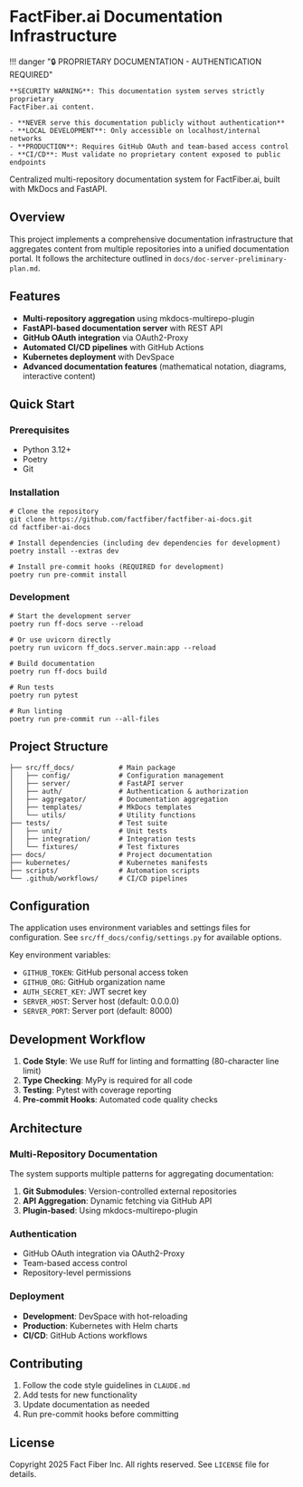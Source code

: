 # FactFiber.ai Documentation Infrastructure

!!! danger "🔒 PROPRIETARY DOCUMENTATION - AUTHENTICATION REQUIRED"

    **SECURITY WARNING**: This documentation system serves strictly proprietary
    FactFiber.ai content.

    - **NEVER serve this documentation publicly without authentication**
    - **LOCAL DEVELOPMENT**: Only accessible on localhost/internal networks
    - **PRODUCTION**: Requires GitHub OAuth and team-based access control
    - **CI/CD**: Must validate no proprietary content exposed to public endpoints

Centralized multi-repository documentation system for FactFiber.ai, built
with MkDocs and FastAPI.

## Overview

This project implements a comprehensive documentation infrastructure that
aggregates content from multiple repositories into a unified documentation
portal. It follows the architecture outlined in
`docs/doc-server-preliminary-plan.md`.

## Features

- **Multi-repository aggregation** using mkdocs-multirepo-plugin
- **FastAPI-based documentation server** with REST API
- **GitHub OAuth integration** via OAuth2-Proxy
- **Automated CI/CD pipelines** with GitHub Actions
- **Kubernetes deployment** with DevSpace
- **Advanced documentation features** (mathematical notation, diagrams,
  interactive content)

## Quick Start

### Prerequisites

- Python 3.12+
- Poetry
- Git

### Installation

    # Clone the repository
    git clone https://github.com/factfiber/factfiber-ai-docs.git
    cd factfiber-ai-docs

    # Install dependencies (including dev dependencies for development)
    poetry install --extras dev

    # Install pre-commit hooks (REQUIRED for development)
    poetry run pre-commit install

### Development

    # Start the development server
    poetry run ff-docs serve --reload

    # Or use uvicorn directly
    poetry run uvicorn ff_docs.server.main:app --reload

    # Build documentation
    poetry run ff-docs build

    # Run tests
    poetry run pytest

    # Run linting
    poetry run pre-commit run --all-files

## Project Structure

    ├── src/ff_docs/           # Main package
    │   ├── config/            # Configuration management
    │   ├── server/            # FastAPI server
    │   ├── auth/              # Authentication & authorization
    │   ├── aggregator/        # Documentation aggregation
    │   ├── templates/         # MkDocs templates
    │   └── utils/             # Utility functions
    ├── tests/                 # Test suite
    │   ├── unit/              # Unit tests
    │   ├── integration/       # Integration tests
    │   └── fixtures/          # Test fixtures
    ├── docs/                  # Project documentation
    ├── kubernetes/            # Kubernetes manifests
    ├── scripts/               # Automation scripts
    └── .github/workflows/     # CI/CD pipelines

## Configuration

The application uses environment variables and settings files for
configuration. See `src/ff_docs/config/settings.py` for available options.

Key environment variables:

- `GITHUB_TOKEN`: GitHub personal access token
- `GITHUB_ORG`: GitHub organization name
- `AUTH_SECRET_KEY`: JWT secret key
- `SERVER_HOST`: Server host (default: 0.0.0.0)
- `SERVER_PORT`: Server port (default: 8000)

## Development Workflow

1. **Code Style**: We use Ruff for linting and formatting
   (80-character line limit)
2. **Type Checking**: MyPy is required for all code
3. **Testing**: Pytest with coverage reporting
4. **Pre-commit Hooks**: Automated code quality checks

## Architecture

### Multi-Repository Documentation

The system supports multiple patterns for aggregating documentation:

1. **Git Submodules**: Version-controlled external repositories
2. **API Aggregation**: Dynamic fetching via GitHub API
3. **Plugin-based**: Using mkdocs-multirepo-plugin

### Authentication

- GitHub OAuth integration via OAuth2-Proxy
- Team-based access control
- Repository-level permissions

### Deployment

- **Development**: DevSpace with hot-reloading
- **Production**: Kubernetes with Helm charts
- **CI/CD**: GitHub Actions workflows

## Contributing

1. Follow the code style guidelines in `CLAUDE.md`
2. Add tests for new functionality
3. Update documentation as needed
4. Run pre-commit hooks before committing

## License

Copyright 2025 Fact Fiber Inc. All rights reserved. See `LICENSE` file for
details.

